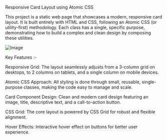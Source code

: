 Responsive Card Layout using Atomic CSS

This project is a static web page that showcases a modern, responsive card layout. It is built entirely with HTML and CSS, following an Atomic CSS (or utility-first) methodology. Each class has a single, specific purpose, demonstrating how to build a complex and clean design by composing these utilities.

![Image](https://github.com/user-attachments/assets/5708a07f-bce4-4bf5-8db2-15cbbe147367)

Key Features :-

Responsive Grid: The layout seamlessly adjusts from a 3-column grid on desktops, to 2 columns on tablets, and a single column on mobile devices.

Atomic CSS Approach: All styling is done through small, reusable, single-purpose classes, making the code easy to manage and scale.

Card Component Design: Clean and modern card design featuring an image, title, descriptive text, and a call-to-action button.

CSS Grid: The core layout is powered by CSS Grid for robust and flexible alignment.

Hover Effects: Interactive hover effect on buttons for better user experience.

